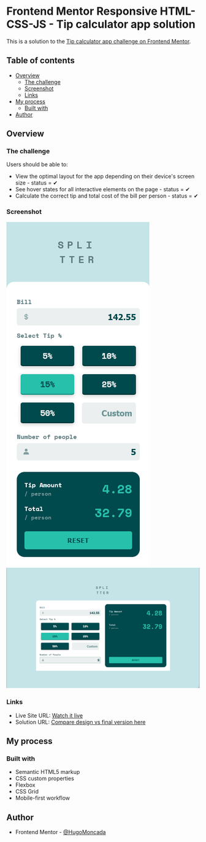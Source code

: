 # Frontend Mentor Responsive HTML-CSS-JS - Tip calculator app solution

This is a solution to the [Tip calculator app challenge on Frontend Mentor](https://www.frontendmentor.io/challenges/tip-calculator-app-ugJNGbJUX). 

## Table of contents

- [Overview](#overview)
  - [The challenge](#the-challenge)
  - [Screenshot](#screenshot)
  - [Links](#links)
- [My process](#my-process)
  - [Built with](#built-with)
- [Author](#author)


## Overview

### The challenge

Users should be able to:

- View the optimal layout for the app depending on their device's screen size - status = ✔
- See hover states for all interactive elements on the page - status = ✔
- Calculate the correct tip and total cost of the bill per person - status = ✔

### Screenshot

![](./images/Mobile.png)
![](./images/Desktop.png)



### Links

- Live Site URL: [Watch it live](https://tip-calculator-app-gules.vercel.app/)
- Solution URL: [Compare design vs final version here](https://www.frontendmentor.io/solutions/responsive-htmlcssjs-tip-calculator-app-OGPtE0xK8j)

## My process

### Built with

- Semantic HTML5 markup
- CSS custom properties
- Flexbox
- CSS Grid
- Mobile-first workflow

## Author

- Frontend Mentor - [@HugoMoncada](https://www.frontendmentor.io/profile/HugoMoncada)

